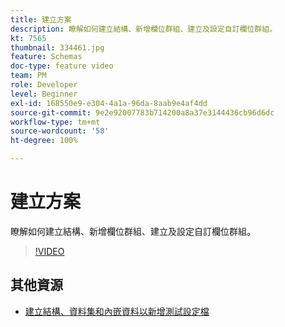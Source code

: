 ```yaml
---
title: 建立方案
description: 瞭解如何建立結構、新增欄位群組、建立及設定自訂欄位群組。
kt: 7565
thumbnail: 334461.jpg
feature: Schemas
doc-type: feature video
team: PM
role: Developer
level: Beginner
exl-id: 168550e9-e304-4a1a-96da-8aab9e4af4dd
source-git-commit: 9e2e92007783b714200a8a37e3144436cb96d6dc
workflow-type: tm+mt
source-wordcount: '58'
ht-degree: 100%

---
```


# 建立方案

瞭解如何建立結構、新增欄位群組、建立及設定自訂欄位群組。

>[!VIDEO](https://video.tv.adobe.com/v/334461?quality=12)

## 其他資源

* [建立結構、資料集和內嵌資料以新增測試設定檔](https://experienceleague.adobe.com/docs/journey-optimizer/using/orchestrate-journeys/about-journeys/creating-test-profiles.html?lang=zh-Hant)

